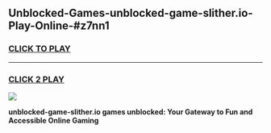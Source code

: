 
## Unblocked-Games-unblocked-game-slither.io-Play-Online-#z7nn1
<h3>
<a href="https://premium.freeplayer.one?title=unblocked-game-slither.io&ref=27F">CLICK TO PLAY</a></h3>
<hr>

<h3>
<a href="https://premium.freeplayer.one?title=unblocked-game-slither.io&ref=27F">CLICK 2 PLAY</a>
  
</h3>

<a href="https://premium.freeplayer.one?title=unblocked-game-slither.io&ref=27F"><img src="https://clearcache.store/games.png"></a>


**unblocked-game-slither.io games unblocked: Your Gateway to Fun and Accessible Online Gaming**
